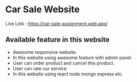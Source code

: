 # Car Sale Website

Live Link : https://car-sale-assignment.web.app/

## Available feature in this website
* Awesome responsive website.
* In this website using awesome feature with admin panel.
* User can order product and cancel this product.
* User can rate our service.
* In this website using react node mongo express etc.


